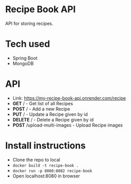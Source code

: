 # Recipe Book API

API for storing recipes.

# Tech used

- Spring Boot
- MongoDB

# API
- Link: https://my-recipe-book-api.onrender.com/recipe
- **GET** / - Get list of all Recipes
- **POST** / - Add a new Recipe
- **PUT** / - Update a Recipe given by id
- **DELETE** / - Delete a Recipe given by id
- **POST** /upload-multi-images - Upload Recipe images

# Install instructions

- Clone the repo to local
- `docker build -t recipe-book .`
- `docker run -p 8080:8082 recipe-book`
- Open localhost:8080 in browser
